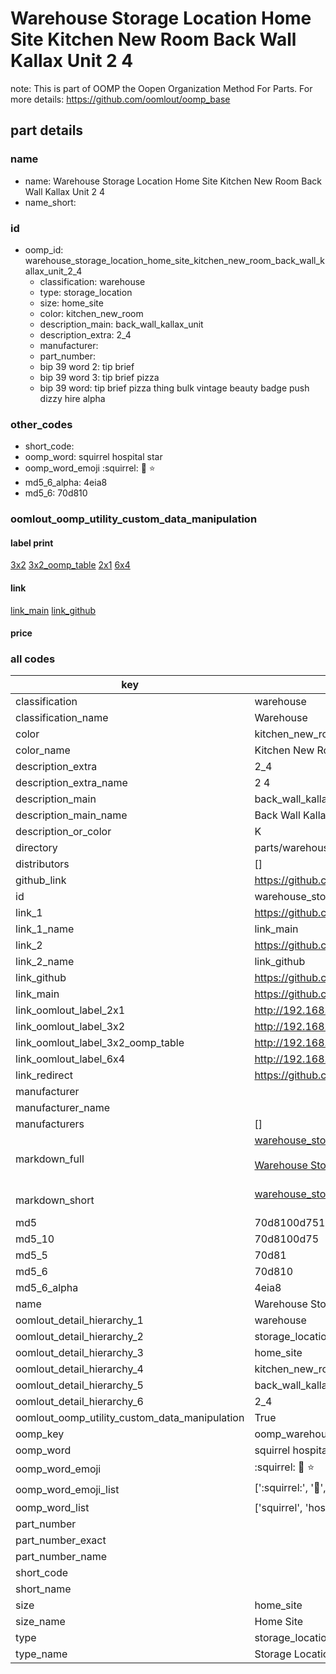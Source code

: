 # Warehouse Storage Location Home Site Kitchen New Room Back Wall Kallax Unit 2 4  

note: This is part of OOMP the Oopen Organization Method For Parts. For more details: https://github.com/oomlout/oomp_base

##  part details
  







### name
* name: Warehouse Storage Location Home Site Kitchen New Room Back Wall Kallax Unit 2 4
* name_short: 
### id
* oomp_id: warehouse_storage_location_home_site_kitchen_new_room_back_wall_kallax_unit_2_4
  * classification: warehouse
  * type: storage_location
  * size: home_site
  * color: kitchen_new_room
  * description_main: back_wall_kallax_unit
  * description_extra: 2_4
  * manufacturer: 
  * part_number: 
  * bip 39 word 2: tip brief
  * bip 39 word 3: tip brief pizza
  * bip 39 word: tip brief pizza thing bulk vintage beauty badge push dizzy hire alpha

### other_codes
* short_code: 
* oomp_word: squirrel hospital star
* oomp_word_emoji :squirrel: :hospital: :star:
* md5_6_alpha: 4eia8
* md5_6: 70d810






### oomlout_oomp_utility_custom_data_manipulation
#### label print
[3x2](http://192.168.1.245:1112/?label=oomp%204eia8)
[3x2_oomp_table](http://192.168.1.108:1112/?label=oomp%204eia8)
[2x1](http://192.168.1.242:1112/?label=oomp%204eia8)
[6x4](http://192.168.1.55:1112/?label=oomp%204eia8)    

#### link

[link_main](https://github.com/oomlout/oomlout_oomp_version_1_messy/tree/main/parts/warehouse_storage_location_home_site_kitchen_new_room_back_wall_kallax_unit_2_4) [link_github](https://github.com/oomlout/oomlout_oomp_version_1_messy/tree/main/parts/warehouse_storage_location_home_site_kitchen_new_room_back_wall_kallax_unit_2_4)                             

#### price







### all codes 
| key | value |  
| --- | --- |  
| classification | warehouse |  
| classification_name | Warehouse |  
| color | kitchen_new_room |  
| color_name | Kitchen New Room |  
| description_extra | 2_4 |  
| description_extra_name | 2 4 |  
| description_main | back_wall_kallax_unit |  
| description_main_name | Back Wall Kallax Unit |  
| description_or_color | K  |  
| directory | parts/warehouse_storage_location_home_site_kitchen_new_room_back_wall_kallax_unit_2_4 |  
| distributors | [] |  
| github_link | https://github.com/oomlout/oomlout_oomp_part_src/tree/main/parts/warehouse_storage_location_home_site_kitchen_new_room_back_wall_kallax_unit_2_4 |  
| id | warehouse_storage_location_home_site_kitchen_new_room_back_wall_kallax_unit_2_4 |  
| link_1 | https://github.com/oomlout/oomlout_oomp_version_1_messy/tree/main/parts/warehouse_storage_location_home_site_kitchen_new_room_back_wall_kallax_unit_2_4 |  
| link_1_name | link_main |  
| link_2 | https://github.com/oomlout/oomlout_oomp_version_1_messy/tree/main/parts/warehouse_storage_location_home_site_kitchen_new_room_back_wall_kallax_unit_2_4 |  
| link_2_name | link_github |  
| link_github | https://github.com/oomlout/oomlout_oomp_version_1_messy/tree/main/parts/warehouse_storage_location_home_site_kitchen_new_room_back_wall_kallax_unit_2_4 |  
| link_main | https://github.com/oomlout/oomlout_oomp_version_1_messy/tree/main/parts/warehouse_storage_location_home_site_kitchen_new_room_back_wall_kallax_unit_2_4 |  
| link_oomlout_label_2x1 | http://192.168.1.242:1112/?label=oomp%204eia8 |  
| link_oomlout_label_3x2 | http://192.168.1.245:1112/?label=oomp%204eia8 |  
| link_oomlout_label_3x2_oomp_table | http://192.168.1.108:1112/?label=oomp%204eia8 |  
| link_oomlout_label_6x4 | http://192.168.1.55:1112/?label=oomp%204eia8 |  
| link_redirect | https://github.com/oomlout/oomlout_oomp_version_1_messy/tree/main/parts/warehouse_storage_location_home_site_kitchen_new_room_back_wall_kallax_unit_2_4 |  
| manufacturer |  |  
| manufacturer_name |  |  
| manufacturers | [] |  
| markdown_full | [warehouse_storage_location_home_site_kitchen_new_room_back_wall_kallax_unit_2_4](none)<br>[](none)<br>[Warehouse Storage Location Home Site Kitchen New Room Back Wall Kallax Unit 2 4](none)<br><br> |  
| markdown_short | [warehouse_storage_location_home_site_kitchen_new_room_back_wall_kallax_unit_2_4](none)<br><br> |  
| md5 | 70d8100d75116277d08f0e0b4b46ff14 |  
| md5_10 | 70d8100d75 |  
| md5_5 | 70d81 |  
| md5_6 | 70d810 |  
| md5_6_alpha | 4eia8 |  
| name | Warehouse Storage Location Home Site Kitchen New Room Back Wall Kallax Unit 2 4 |  
| oomlout_detail_hierarchy_1 | warehouse |  
| oomlout_detail_hierarchy_2 | storage_location |  
| oomlout_detail_hierarchy_3 | home_site |  
| oomlout_detail_hierarchy_4 | kitchen_new_room |  
| oomlout_detail_hierarchy_5 | back_wall_kallax_unit |  
| oomlout_detail_hierarchy_6 | 2_4 |  
| oomlout_oomp_utility_custom_data_manipulation | True |  
| oomp_key | oomp_warehouse_storage_location_home_site_kitchen_new_room_back_wall_kallax_unit_2_4 |  
| oomp_word | squirrel hospital star |  
| oomp_word_emoji | :squirrel: :hospital: :star: |  
| oomp_word_emoji_list | [':squirrel:', ':hospital:', ':star:'] |  
| oomp_word_list | ['squirrel', 'hospital', 'star'] |  
| part_number |  |  
| part_number_exact |  |  
| part_number_name |  |  
| short_code |  |  
| short_name |  |  
| size | home_site |  
| size_name | Home Site |  
| type | storage_location |  
| type_name | Storage Location |  
